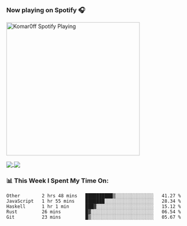 ### Now playing on Spotify 🎧

[<img src="https://spotify-playing-puce.vercel.app/api/spotify" alt="Komar0ff Spotify Playing" width="350" />](https://open.spotify.com/user/s6zkxrrclsh72vtvdrqm8ttji)

<a href="https://github.com/Komar0ff/Komar0ff">
  <img align="center" src="https://github-readme-stats.vercel.app/api?username=Komar0ff&count_private=true&show_icons=true&line_height=27&count_private=true&theme=graywhite" />
</a>

<a href="https://github.com/Komar0ff?tab=repositories">
  <img align="center" src="https://github-readme-stats.vercel.app/api/top-langs/?username=Komar0ff&hide=css,html&theme=graywhite" />
</a>

### 📊 This Week I Spent My Time On:
<!--START_SECTION:waka-->
```text
Other        2 hrs 48 mins   ██████████▒░░░░░░░░░░░░░░   41.27 % 
JavaScript   1 hr 55 mins    ███████░░░░░░░░░░░░░░░░░░   28.34 % 
Haskell      1 hr 1 min      ███▓░░░░░░░░░░░░░░░░░░░░░   15.12 % 
Rust         26 mins         █▓░░░░░░░░░░░░░░░░░░░░░░░   06.54 % 
Git          23 mins         █▒░░░░░░░░░░░░░░░░░░░░░░░   05.67 % 
```
<!--END_SECTION:waka-->
